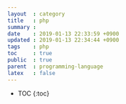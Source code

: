 ```yaml
---
layout  : category
title   : php
summary : 
date    : 2019-01-13 22:33:59 +0900
updated : 2019-01-13 22:34:44 +0900
tags    : php
toc     : true
public  : true
parent  : programming-language
latex   : false
---
```

* TOC
{:toc}

# 
